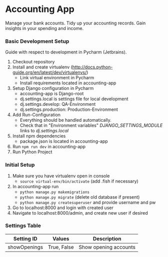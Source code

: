 # Accounting App

Manage your bank accounts. Tidy up your accounting records. Gain insights in your spending and income.

### Basic Development Setup

Guide with respect to development in Pycharm (Jetbrains).

1. Checkout repository
2. Install and create virtualenv (http://docs.python-guide.org/en/latest/dev/virtualenvs/)
    - Link virtual environment in Pycharm
    - Install requirements located in accounting-app
3. Setup Django configuration in Pycharm
    - accounting-app is Django-root
    - dj.settings.local is settings file for local development
    - dj.settings.develop: QA-Environment
    - dj.settings.production: Production-Environment
4. Add Run-Configuration
    - Everything should be handled automatically.
    - Check that in "Environment variables" *DJANGO_SETTINGS_MODULE* links to *dj.settings.local*
5. Install npm dependencies
    - package.json is located in accounting-app
6. Run ``npm run dev`` in accounting-app
7. Run Python Project

### Initial Setup

1. Make sure you have virtualenv open in console
    - ``source virtual-env/bin/activate`` (add .fish if necessary)
2. In accounting-app run
    - ``python manage.py makemigrations``
    - ``python manage.py migrate`` (delete old database if present)
    - ``python manage.py createsuperuser`` and provide username and pw
3. Go to localhost:8000 and login with created user
4. Navigate to localhost:8000/admin, and create new user if desired

### Settings Table

| Setting ID        | Values           | Description  |
| ------------- |:-------------:| --- |
|showOpenings | True, False | Show opening accounts |